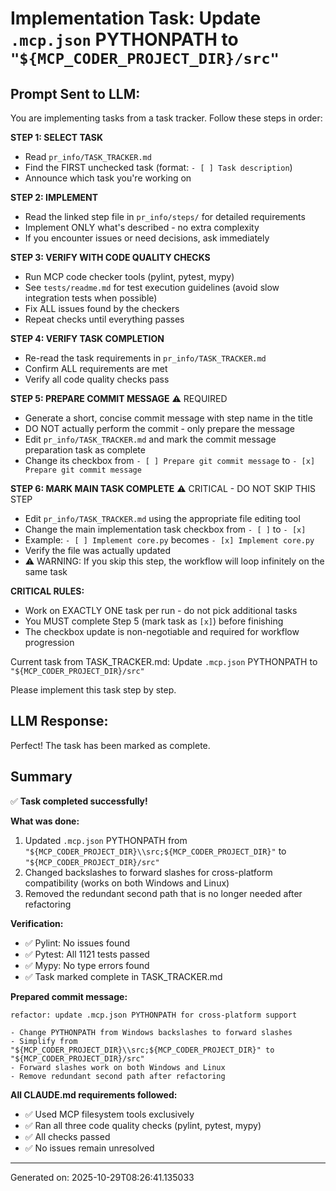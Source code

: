 # Implementation Task: Update `.mcp.json` PYTHONPATH to `"${MCP_CODER_PROJECT_DIR}/src"`

## Prompt Sent to LLM:
You are implementing tasks from a task tracker. Follow these steps in order:

**STEP 1: SELECT TASK**
- Read `pr_info/TASK_TRACKER.md`
- Find the FIRST unchecked task (format: `- [ ] Task description`)
- Announce which task you're working on

**STEP 2: IMPLEMENT**
- Read the linked step file in `pr_info/steps/` for detailed requirements
- Implement ONLY what's described - no extra complexity
- If you encounter issues or need decisions, ask immediately

**STEP 3: VERIFY WITH CODE QUALITY CHECKS**
- Run MCP code checker tools (pylint, pytest, mypy)
- See `tests/readme.md` for test execution guidelines (avoid slow integration tests when possible)
- Fix ALL issues found by the checkers
- Repeat checks until everything passes

**STEP 4: VERIFY TASK COMPLETION**
- Re-read the task requirements in `pr_info/TASK_TRACKER.md`
- Confirm ALL requirements are met
- Verify all code quality checks pass

**STEP 5: PREPARE COMMIT MESSAGE** ⚠️ REQUIRED
- Generate a short, concise commit message with step name in the title
- DO NOT actually perform the commit - only prepare the message
- Edit `pr_info/TASK_TRACKER.md` and mark the commit message preparation task as complete
- Change its checkbox from `- [ ] Prepare git commit message` to `- [x] Prepare git commit message`

**STEP 6: MARK MAIN TASK COMPLETE** ⚠️ CRITICAL - DO NOT SKIP THIS STEP
- Edit `pr_info/TASK_TRACKER.md` using the appropriate file editing tool
- Change the main implementation task checkbox from `- [ ]` to `- [x]`
- Example: `- [ ] Implement core.py` becomes `- [x] Implement core.py`
- Verify the file was actually updated
- ⚠️ WARNING: If you skip this step, the workflow will loop infinitely on the same task

**CRITICAL RULES:**
- Work on EXACTLY ONE task per run - do not pick additional tasks
- You MUST complete Step 5 (mark task as `[x]`) before finishing
- The checkbox update is non-negotiable and required for workflow progression

Current task from TASK_TRACKER.md: Update `.mcp.json` PYTHONPATH to `"${MCP_CODER_PROJECT_DIR}/src"`

Please implement this task step by step.

## LLM Response:
Perfect! The task has been marked as complete.

## Summary

✅ **Task completed successfully!**

**What was done:**
1. Updated `.mcp.json` PYTHONPATH from `"${MCP_CODER_PROJECT_DIR}\\src;${MCP_CODER_PROJECT_DIR}"` to `"${MCP_CODER_PROJECT_DIR}/src"`
2. Changed backslashes to forward slashes for cross-platform compatibility (works on both Windows and Linux)
3. Removed the redundant second path that is no longer needed after refactoring

**Verification:**
- ✅ Pylint: No issues found
- ✅ Pytest: All 1121 tests passed
- ✅ Mypy: No type errors found
- ✅ Task marked complete in TASK_TRACKER.md

**Prepared commit message:**
```
refactor: update .mcp.json PYTHONPATH for cross-platform support

- Change PYTHONPATH from Windows backslashes to forward slashes
- Simplify from "${MCP_CODER_PROJECT_DIR}\\src;${MCP_CODER_PROJECT_DIR}" to "${MCP_CODER_PROJECT_DIR}/src"
- Forward slashes work on both Windows and Linux
- Remove redundant second path after refactoring
```

**All CLAUDE.md requirements followed:**
- ✅ Used MCP filesystem tools exclusively
- ✅ Ran all three code quality checks (pylint, pytest, mypy)
- ✅ All checks passed
- ✅ No issues remain unresolved

---
Generated on: 2025-10-29T08:26:41.135033